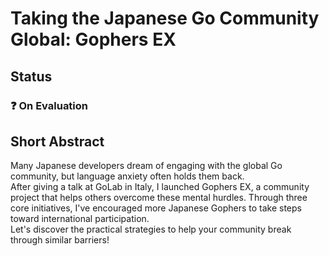 # Taking the Japanese Go Community Global: Gophers EX

## Status

### ❓ On Evaluation

## Short Abstract

Many Japanese developers dream of engaging with the global Go community, but language anxiety often holds them back.  
After giving a talk at GoLab in Italy, I launched Gophers EX, a community project that helps others overcome these mental hurdles. Through three core initiatives, I've encouraged more Japanese Gophers to take steps toward international participation.  
Let's discover the practical strategies to help your community break through similar barriers!
